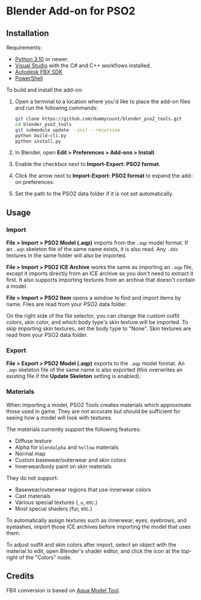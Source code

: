 # Blender Add-on for PSO2

## Installation

Requirements:

- [Python 3.10](https://www.python.org/downloads/) or newer.
- [Visual Studio](https://visualstudio.microsoft.com/vs/community/) with the C# and C++ workflows installed.
- [Autodesk FBX SDK](https://www.autodesk.com/developer-network/platform-technologies/fbx-sdk-2020-3)
- [PowerShell](https://github.com/PowerShell/PowerShell/releases)

To build and install the add-on:

1. Open a terminal to a location where you'd like to place the add-on files and run the following commands:

    ```sh
    git clone https://github.com/dummycount/blender_pso2_tools.git
    cd blender_pso2_tools
    git submodule update --init --recursive
    python build-cli.py
    python install.py
    ```

1. In Blender, open **Edit > Preferences > Add-ons > Install**.
1. Enable the checkbox next to **Import-Export: PSO2 format**.
1. Click the arrow next to **Import-Export: PSO2 format** to expand the add-on preferences.
1. Set the path to the PSO2 data folder if it is not set automatically.

## Usage

### Import

**File > Import > PSO2 Model (.aqp)** imports from the `.aqp` model format. If an `.aqn` skeleton file of the same name exists, it is also read. Any `.dds` textures in the same folder will also be imported.

**File > Import > PSO2 ICE Archive** works the same as importing an `.aqp` file, except it imports directly from an ICE archive so you don't need to extract it first. It also supports importing textures from an archive that doesn't contain a model.

**File > Import > PSO2 Item** opens a window to find and import items by name. Files are read from your PSO2 data folder.

On the right side of the file selector, you can change the custom outfit colors, skin color, and which body type's skin texture will be imported. To skip importing skin textures, set the body type to "None". Skin textures are read from your PSO2 data folder.

### Export

**File > Export > PSO2 Model (.aqp)** exports to the `.aqp` model format. An `.aqn` skeleton file of the same name is also exported (this overwrites an existing file if the **Update Skeleton** setting is enabled).

### Materials

When importing a model, PSO2 Tools creates materials which approximate those used in game. They are not accurate but should be sufficient for seeing how a model will look with textures.

The materials currently support the following features:

- Diffuse texture
- Alpha for `blendalpha` and `hollow` materials
- Normal map
- Custom basewear/outerwear and skin colors
- Innerwear/body paint on skin materials

They do not support:

- Basewear/outerwear regions that use innerwear colors
- Cast materials
- Various special textures (`_o`, etc.)
- Most special shaders (fur, etc.)

To automatically assign textures such as innerwear, eyes, eyebrows, and eyelashes, import those ICE archives before importing the model that uses them.

To adjust outfit and skin colors after import, select an object with the material to edit, open Blender's shader editor, and click the icon at the top-right of the "Colors" node.

## Credits

FBX conversion is based on [Aqua Model Tool](https://github.com/Shadowth117/PSO2-Aqua-Library).
